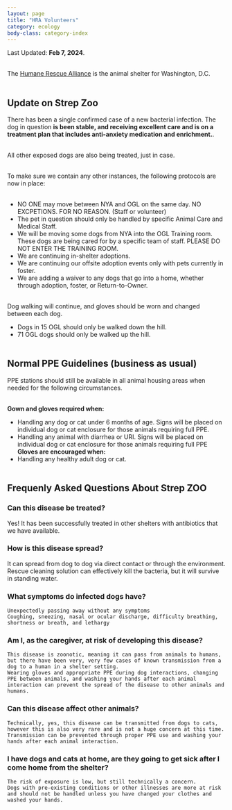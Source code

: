 ```yaml
---
layout: page
title: "HRA Volunteers"
category: ecology
body-class: category-index
---
```

Last Updated: **Feb 7, 2024**.
<br /><br />

The [Humane Rescue Alliance](http://humanerescuealliance.org) is the animal shelter for Washington, D.C.
<br /><br />

## Update on Strep Zoo
There has been a single confirmed case of a new bacterial infection. The dog in question **is been stable, and receiving excellent care and is on a treatment plan that includes anti-anxiety medication and enrichment.**.
<br /><br />

All other exposed dogs are also being treated, just in case.
<br /><br />

To make sure we contain any other instances, the following protocols are now in place:
<br /><br />

- NO ONE may move between NYA and OGL on the same day. NO EXCPETIONS. FOR NO REASON. (Staff or volunteer)
- The pet in question should only be handled by specific Animal Care and Medical Staff.
- We will be moving some dogs from NYA into the OGL Training room. These dogs are being cared for by a specific team of staff. PLEASE DO NOT ENTER THE TRAINING ROOM.
- We are continuing in-shelter adoptions.
- We are continuing our offsite adoption events only with pets currently in foster.
- We are adding a waiver to any dogs that go into a home, whether through adoption, foster, or Return-to-Owner.
<br /><br />

Dog walking will continue, and gloves should be worn and changed between each dog.
- Dogs in 15 OGL should only be walked down the hill.
- 71 OGL dogs should only be walked up the hill.
<br /><br />

## Normal PPE Guidelines (business as usual) 
PPE stations should still be available in all animal housing areas when needed for the following circumstances.
<br /><br />

**Gown and gloves required when:**
- Handling any dog or cat under 6 months of age. Signs will be placed on individual dog or cat enclosure for those animals requiring full PPE.
- Handling any animal with diarrhea or URI. Signs will be placed on individual dog or cat enclosure for those animals requiring full PPE 
**Gloves are encouraged when:**
- Handling any healthy adult dog or cat.
<br /><br />

## Frequenly Asked Questions About Strep ZOO
### Can this disease be treated?
Yes! It has been successfully treated in other shelters with antibiotics that we have available.

### How is this disease spread?
It can spread from dog to dog via direct contact or through the environment.
Rescue cleaning solution can effectively kill the bacteria, but it will survive in standing water.

### What symptoms do infected dogs have?
    Unexpectedly passing away without any symptoms
    Coughing, sneezing, nasal or ocular discharge, difficulty breathing, shortness or breath, and lethargy

### Am I, as the caregiver, at risk of developing this disease?
    This disease is zoonotic, meaning it can pass from animals to humans, but there have been very, very few cases of known transmission from a dog to a human in a shelter setting.
    Wearing gloves and appropriate PPE during dog interactions, changing PPE between animals, and washing your hands after each animal interaction can prevent the spread of the disease to other animals and humans.

### Can this disease affect other animals?
    Technically, yes, this disease can be transmitted from dogs to cats, however this is also very rare and is not a huge concern at this time. 
    Transmission can be prevented through proper PPE use and washing your hands after each animal interaction. 

### I have dogs and cats at home, are they going to get sick after I come home from the shelter?
    The risk of exposure is low, but still technically a concern.
    Dogs with pre-existing conditions or other illnesses are more at risk and should not be handled unless you have changed your clothes and washed your hands. 
